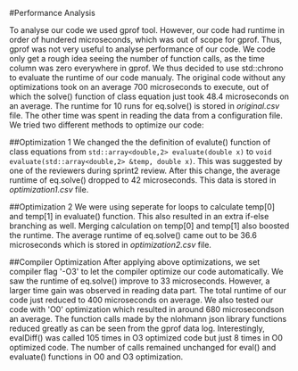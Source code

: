#Performance Analysis

To analyse our code we used gprof tool. However, our code had runtime in order of hundered microseconds, which was out of scope for gprof. Thus, gprof was not very useful to analyse performance of our code. We code only get a rough idea seeing the number of function calls, as the time column was zero everywhere in gprof. We thus decided to use std::chrono to evaluate the runtime of our code manualy. The original code without any optimizations took on an average 700 microseconds to execute, out of which the solve() function of class equation just took 48.4 microseconds on an average. The runtime for 10 runs for eq.solve() is stored in _original.csv_ file. The other time was spent in reading the data from a configuration file. We tried two different methods to optimize our code:

##Optimization 1
We changed the the definition of evalute() function of class equations from `std::array<double,2> evaluate(double x)` to `void evaluate(std::array<double,2> &temp, double x)`. This was suggested by one of the reviewers during sprint2 review. After this change, the average runtime of eq.solve() dropped to 42 microseconds. This data is stored in _optimization1.csv_ file.

##Optimization 2
We were using seperate for loops to calculate temp[0] and temp[1] in evaluate() function. This also resulted in an extra if-else branching as well. Merging calculation on temp[0] and temp[1] also boosted the runtime. The average runtime of eq.solve() came out to be 36.6 microseconds which is stored in _optimization2.csv_ file.

##Compiler Optimization
After applying above optimizations, we set compiler flag '-O3' to let the compiler optimize our code automatically. We saw the runtime of eq.solve() improve to 33 microseconds. However, a larger time gain was observed in reading data part. The total runtime of our code just reduced to 400 microseconds on average. We also tested our code with 'O0' optimization which resulted in around 680 microsecondson an average. The function calls made by the nlohmann json library functions reduced greatly as can be seen from the gprof data log. Interestingly, evalDiff() was called 105 times in O3 optimized code but just 8 times in O0 optimized code. The number of calls remained unchanged for eval() and evaluate() functions in O0 and O3 optimization. 
